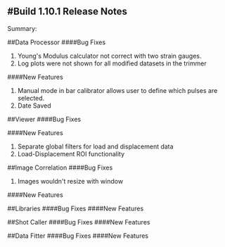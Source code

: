 #Build 1.10.1 Release Notes
---

Summary:


##Data Processor
####Bug Fixes
1. Young's Modulus calculator not correct with two strain gauges.
2. Log plots were not shown for all modified datasets in the trimmer

####New Features
1. Manual mode in bar calibrator allows user to define which pulses are selected.
2. Date Saved


##Viewer
####Bug Fixes


####New Features
1. Separate global filters for load and displacement data
2. Load-Displacement ROI functionality


##Image Correlation
####Bug Fixes
1. Images wouldn't resize with window

####New Features


##Libraries
####Bug Fixes
####New Features

##Shot Caller
####Bug Fixes
####New Features

##Data Fitter
####Bug Fixes
####New Features



